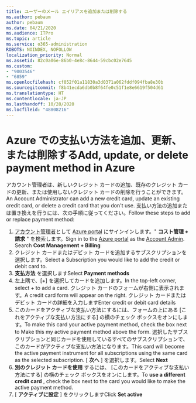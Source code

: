 ```yaml
---
title: ユーザーのメール エイリアスを追加または削除する
ms.author: pebaum
author: pebaum
ms.date: 04/21/2020
ms.audience: ITPro
ms.topic: article
ms.service: o365-administration
ROBOTS: NOINDEX, NOFOLLOW
localization_priority: Normal
ms.assetid: 82c0a06e-86b0-4e8c-8644-59cbc02e7645
ms.custom:
- "9003546"
- "6859"
ms.openlocfilehash: cf052f01a11830a3d0371a062fddf094fba8e30b
ms.sourcegitcommit: f8b41ecda6db0b8f64fe0c51f1e8e6619f504d61
ms.translationtype: HT
ms.contentlocale: ja-JP
ms.lasthandoff: 10/28/2020
ms.locfileid: "48808216"
---
```

# <a name="add-update-or-delete-payment-method-in-azure"></a><span data-ttu-id="5903a-102">Azure での支払い方法を追加、更新、または削除する</span><span class="sxs-lookup"><span data-stu-id="5903a-102">Add, update, or delete payment method in Azure</span></span>

<span data-ttu-id="5903a-103">アカウント管理者は、新しいクレジット カードの追加、既存のクレジット カードの更新、または使用しないクレジット カードの削除を行うことができます。</span><span class="sxs-lookup"><span data-stu-id="5903a-103">An Account Administrator can add a new credit card, update an existing credit card, or delete a credit card that you don't use.</span></span> <span data-ttu-id="5903a-104">支払い方法の追加または置き換えを行うには、次の手順に従ってください。</span><span class="sxs-lookup"><span data-stu-id="5903a-104">Follow these steps to add or replace payment method:</span></span>

1. <span data-ttu-id="5903a-105">[アカウント管理者](https://docs.microsoft.com/azure/billing/billing-subscription-transfer?WT.mc_id=Portal-Microsoft_Azure_Support#whoisaa)として [Azure portal](https://portal.azure.com/) にサインインします。" **コスト管理 + 請求** " を検索します。</span><span class="sxs-lookup"><span data-stu-id="5903a-105">Sign in to the [Azure portal](https://portal.azure.com/) as the [Account Admin](https://docs.microsoft.com/azure/billing/billing-subscription-transfer?WT.mc_id=Portal-Microsoft_Azure_Support#whoisaa). Search **Cost Management + Billing**</span></span>
2. <span data-ttu-id="5903a-106">クレジット カードまたはデビット カードを追加するサブスクリプションを選択します。</span><span class="sxs-lookup"><span data-stu-id="5903a-106">Select a Subscription you would like to add the credit or debit card to.</span></span>
3. <span data-ttu-id="5903a-107">**支払方法** を選択します</span><span class="sxs-lookup"><span data-stu-id="5903a-107">Select **Payment methods**</span></span>
4. <span data-ttu-id="5903a-108">左上隅で、[+] を選択してカードを追加します。</span><span class="sxs-lookup"><span data-stu-id="5903a-108">In the top-left corner, select + to add a card.</span></span> <span data-ttu-id="5903a-109">クレジット カードのフォームが右側に表示されます。</span><span class="sxs-lookup"><span data-stu-id="5903a-109">A credit card form will appear on the right.</span></span> <span data-ttu-id="5903a-110">クレジット カードまたはデビット カードの詳細を入力します</span><span class="sxs-lookup"><span data-stu-id="5903a-110">Enter credit or debit card details</span></span>
5. <span data-ttu-id="5903a-111">このカードをアクティブな支払い方法にするには、フォームの上にある [これをアクティブな支払い方法にする] の横のチェック ボックスをオンにします。</span><span class="sxs-lookup"><span data-stu-id="5903a-111">To make this card your active payment method, check the box next to Make this my active payment method above the form.</span></span> <span data-ttu-id="5903a-112">選択したサブスクリプションと同じカードを使用しているすべてのサブスクリプションで、このカードがアクティブな支払い方法になります。</span><span class="sxs-lookup"><span data-stu-id="5903a-112">This card will become the active payment instrument for all subscriptions using the same card as the selected subscription.</span></span> <span data-ttu-id="5903a-113">[ **次へ** ] を選択します。</span><span class="sxs-lookup"><span data-stu-id="5903a-113">Select **Next**</span></span>
6. <span data-ttu-id="5903a-114">**別のクレジット カードを使用** するには、 [このカードをアクティブな支払い方法にする] の横のチェック ボックスをオンにします。</span><span class="sxs-lookup"><span data-stu-id="5903a-114">To **use a different credit card** , check the box next to the card you would like to make the active payment method.</span></span>
7. <span data-ttu-id="5903a-115">[ **アクティブに設定** ] をクリックします</span><span class="sxs-lookup"><span data-stu-id="5903a-115">Click **Set active**</span></span>
